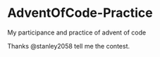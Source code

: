 # AdventOfCode-Practice
My participance and practice of advent of code

Thanks @stanley2058 tell me the contest.
